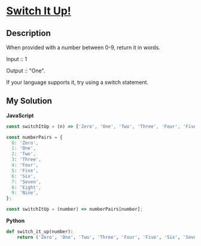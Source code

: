 # [Switch It Up!](https://www.codewars.com/kata/5808dcb8f0ed42ae34000031)

## Description

When provided with a number between 0-9, return it in words.

Input :: 1

Output :: "One".

If your language supports it, try using a switch statement.

## My Solution

**JavaScript**

```js
const switchItUp = (n) => ['Zero', 'One', 'Two', 'Three', 'Four', 'Five', 'Six', 'Seven', 'Eight', 'Nine'][n];
```

```js
const numberPairs = {
  0: 'Zero',
  1: 'One',
  2: 'Two',
  3: 'Three',
  4: 'Four',
  5: 'Five',
  6: 'Six',
  7: 'Seven',
  8: 'Eight',
  9: 'Nine',
};

const switchItUp = (number) => numberPairs[number];
```

**Python**

```py
def switch_it_up(number):
    return ('Zero', 'One', 'Two', 'Three', 'Four', 'Five', 'Six', 'Seven', 'Eight', 'Nine')[number]
```
